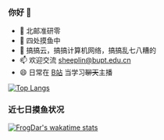 ### 你好 👋

- 🏫 北邮准研零
- 🔭 四处摸鱼中
- 🌱 搞搞云，搞搞计算机网络，搞搞乱七八糟的
- 📫 欢迎交流 [sheeplin@bupt.edu.cn](mailto:sheeplin@bupt.edu.cn)
- 😄 日常在 [B站](https://live.bilibili.com/10857721) 当学习~~聊天~~主播

<!--

Here are some ideas to get you started:

- 🔭 I’m currently working on ...
- 🌱 I’m currently learning ...
- 👯 I’m looking to collaborate on ...
- 🤔 I’m looking for help with ...
- 💬 Ask me about ...
- 📫 How to reach me: ...
- 😄 Pronouns: ...
- ⚡ Fun fact: ...
-->

[![Top Langs](https://github-readme-stats.vercel.app/api/top-langs/?username=FrogDar&layout=compact&langs_count=6&card_width=445)](https://github.com/FrogDar/FrogDar)

### 近七日摸鱼状况

[![FrogDar's wakatime stats](https://github-readme-stats.vercel.app/api/wakatime?username=FrogDar&layout=compact&theme=buefy)](https://github.com/FrogDar/FrogDar)
